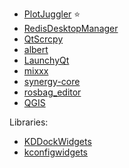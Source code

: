 - [PlotJuggler](https://github.com/facontidavide/PlotJuggler) :star:
- [RedisDesktopManager](https://github.com/uglide/RedisDesktopManager)
- [QtScrcpy](https://github.com/barry-ran/QtScrcpy)
- [albert](https://github.com/albertlauncher/albert)
- [LaunchyQt](https://github.com/samsonwang/LaunchyQt)
- [mixxx](https://github.com/mixxxdj/mixxx)
- [synergy-core](https://github.com/symless/synergy-core)
- [rosbag_editor](https://github.com/facontidavide/rosbag_editor)
- [QGIS](https://github.com/qgis/QGIS)

Libraries:

- [KDDockWidgets](https://github.com/KDAB/KDDockWidgets)
- [kconfigwidgets](https://github.com/KDE/kconfigwidgets)

